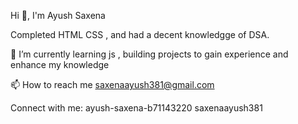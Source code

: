 Hi 👋, I'm Ayush Saxena

Completed HTML CSS , and had a decent knowledgge of DSA.

🌱 I’m currently learning js , building projects to gain experience and enhance my knowledge

📫 How to reach me saxenaayush381@gmail.com

Connect with me: 
ayush-saxena-b71143220 saxenaayush381


<!--
**Ayushsaxena0227/Ayushsaxena0227** is a ✨ _special_ ✨ repository because its `README.md` (this file) appears on your GitHub profile.

Here are some ideas to get you started:

- 🔭 I’m currently working on ...
- 🌱 I’m currently learning ...
- 👯 I’m looking to collaborate on ...
- 🤔 I’m looking for help with ...
- 💬 Ask me about ...
- 📫 How to reach me: ...
- 😄 Pronouns: ...
- ⚡ Fun fact: ...
-->
